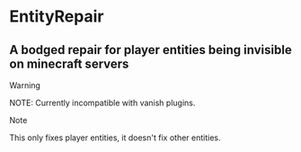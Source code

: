 # EntityRepair
## A bodged repair for player entities being invisible on minecraft servers

> [!WARNING]
> NOTE: Currently incompatible with vanish plugins.

> [!NOTE]
> This only fixes player entities, it doesn't fix other entities.